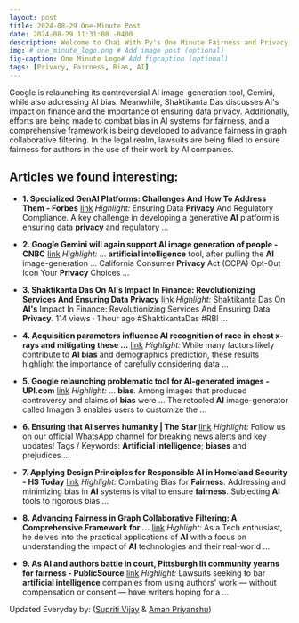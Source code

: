 ```yaml
---
layout: post
title: 2024-08-29 One-Minute Post
date: 2024-08-29 11:31:08 -0400
description: Welcome to Chai With Py's One Minute Fairness and Privacy, which aims to provide you the current happenings in the world of Fairness, Privacy, and AI.
img: # one_minute_logo.png # Add image post (optional)
fig-caption: One Minute Logo# Add figcaption (optional)
tags: [Privacy, Fairness, Bias, AI]
---
```


Google is relaunching its controversial AI image-generation tool, Gemini, while also addressing AI bias. Meanwhile, Shaktikanta Das discusses AI's impact on finance and the importance of ensuring data privacy. Additionally, efforts are being made to combat bias in AI systems for fairness, and a comprehensive framework is being developed to advance fairness in graph collaborative filtering. In the legal realm, lawsuits are being filed to ensure fairness for authors in the use of their work by AI companies.

## Articles we found interesting:

- **1. Specialized GenAI Platforms: Challenges And How To Address Them - Forbes** [link](https://www.forbes.com/councils/forbestechcouncil/2024/08/28/specialized-genai-platforms-challenges-and-how-to-address-them/)
_Highlight:_ Ensuring Data <b>Privacy</b> And Regulatory Compliance. A key challenge in developing a generative <b>AI</b> platform is ensuring data <b>privacy</b> and regulatory&nbsp;...

- **2. Google Gemini will again support <b>AI</b> image generation of people - CNBC** [link](https://www.cnbc.com/2024/08/28/google-gemini-will-again-support-ai-image-generation-of-people.html)
_Highlight:_ ... <b>artificial intelligence</b> tool, after pulling the <b>AI</b> image-generation ... California Consumer <b>Privacy</b> Act (CCPA) Opt-Out Icon Your <b>Privacy</b> Choices&nbsp;...

- **3. Shaktikanta Das On <b>AI&#39;s</b> Impact In Finance: Revolutionizing Services And Ensuring Data <b>Privacy</b>** [link](https://www.youtube.com/watch%3Fv%3D6KJmk7y4tAY)
_Highlight:_ Shaktikanta Das On <b>AI&#39;s</b> Impact In Finance: Revolutionizing Services And Ensuring Data <b>Privacy</b>. 114 views · 1 hour ago #ShaktikantaDas #RBI&nbsp;...

- **4. Acquisition parameters influence <b>AI</b> recognition of race in chest x-rays and mitigating these ...** [link](https://www.nature.com/articles/s41467-024-52003-3)
_Highlight:_ While many factors likely contribute to <b>AI bias</b> and demographics prediction, these results highlight the importance of carefully considering data&nbsp;...

- **5. Google relaunching problematic tool for <b>AI</b>-generated images - UPI.com** [link](https://www.upi.com/Top_News/US/2024/08/28/google-imagen-3-image-tool/2361724872906/)
_Highlight:_ ... <b>bias</b>. Among images that produced controversy and claims of <b>bias</b> were ... The retooled <b>AI</b> image-generator called Imagen 3 enables users to customize the&nbsp;...

- **6. Ensuring that <b>AI</b> serves humanity | The Star** [link](https://www.thestar.com.my/opinion/letters/2024/08/29/ensuring-that-ai-serves-humanity)
_Highlight:_ Follow us on our official WhatsApp channel for breaking news alerts and key updates! Tags / Keywords: <b>Artificial intelligence</b>; <b>biases</b> and prejudices&nbsp;...

- **7. Applying Design Principles for Responsible <b>AI</b> in Homeland Security - HS Today** [link](https://www.hstoday.us/featured/applying-design-principles-for-responsible-ai-in-homeland-security/)
_Highlight:_ Combating Bias for <b>Fairness</b>. Addressing and minimizing bias in <b>AI</b> systems is vital to ensure <b>fairness</b>. Subjecting <b>AI</b> tools to rigorous bias&nbsp;...

- **8. Advancing <b>Fairness</b> in Graph Collaborative Filtering: A Comprehensive Framework for ...** [link](https://www.marktechpost.com/2024/08/28/advancing-fairness-in-graph-collaborative-filtering-a-comprehensive-framework-for-theoretical-formalization-and-enhanced-mitigation-techniques/)
_Highlight:_ As a Tech enthusiast, he delves into the practical applications of <b>AI</b> with a focus on understanding the impact of <b>AI</b> technologies and their real-world&nbsp;...

- **9. As <b>AI</b> and authors battle in court, Pittsburgh lit community yearns for <b>fairness</b> - PublicSource** [link](https://www.publicsource.org/artificial-intelligence-ai-literature-authors-publishers-lawsuits-pittsburgh/)
_Highlight:_ Lawsuits seeking to bar <b>artificial intelligence</b> companies from using authors&#39; work — without compensation or consent — have writers hoping for a&nbsp;...


Updated Everyday by: (<a href="https://supritivijay.github.io/">Supriti Vijay</a> & <a href="https://amanpriyanshu.github.io/">Aman Priyanshu</a>)
